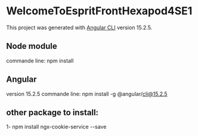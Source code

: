 # WelcomeToEspritFrontHexapod4SE1

This project was generated with [Angular CLI](https://github.com/angular/angular-cli) version 15.2.5.
## Node module
commande line: npm install
## Angular
version 15.2.5
commande line: npm install -g @angular/cli@15.2.5

## other package to install:
1-
npm install ngx-cookie-service --save
